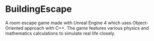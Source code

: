 # BuildingEscape

A room escape game made with Unreal Engine 4 which uses Object-Oriented approach with C++.
The game features various physics and mathematics calculations to simulate real life closely.
